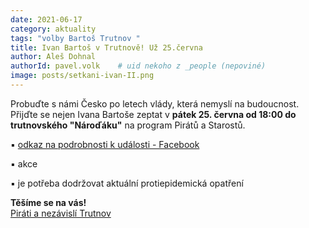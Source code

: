 ```yaml
---
date: 2021-06-17
category: aktuality
tags: "volby Bartoš Trutnov "
title: Ivan Bartoš v Trutnově! Už 25.června
author: Aleš Dohnal
authorId: pavel.volk    # uid nekoho z _people (nepoviné)
image: posts/setkani-ivan-II.png
---
```


Probuďte s námi Česko po letech vlády, která nemyslí na budoucnost.   
Přijďte se nejen Ivana Bartoše zeptat v **pátek 25. června od 18:00 do trutnovského "Nároďáku"** na program Pirátů a Starostů.

▪️ [odkaz na podrobnosti k události - Facebook](http://bit.ly/Ivan_Bartos_v_Trutnove)

▪️ akce 

▪️ je potřeba dodržovat aktuální protiepidemická opatření
 
**Těšíme se na vás!**   
[Piráti a nezávislí Trutnov](https://www.piratitrutnov.cz)

 
